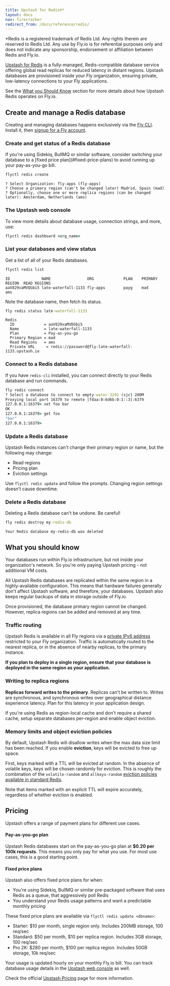 ```yaml
---
title: Upstash for Redis®*
layout: docs
nav: firecracker
redirect_from: /docs/reference/redis/
---
```


<aside class="callout">
  &#42;Redis is a registered trademark of Redis Ltd. Any rights therein are reserved to Redis Ltd. Any use by Fly.io is for referential purposes only and does not indicate any sponsorship, endorsement or affiliation between Redis and Fly.io.
</aside>

[Upstash for Redis](https://docs.upstash.com/redis) is a fully-managed, Redis-compatible database service offering global read replicas for reduced latency in distant regions. Upstash databases are provisioned inside your Fly organization, ensuring private, low-latency connections to your Fly applications.

See the [What you Should Know](#what-you-should-know) section for more details about how Upstash Redis operates on Fly.io.

## Create and manage a Redis database

Creating and managing databases happens exclusively via the [Fly CLI](/docs/flyctl/install/). Install it, then [signup for a Fly account](/docs/getting-started/sign-up-sign-in/).

### Create and get status of a Redis database

<aside class="callout">
  If you're using Sidekiq, BullMQ or similar software, consider switching your database to a [fixed price plan](#fixed-price-plans) to avoid running up your pay-as-you-go bill.
</aside>

```cmd
flyctl redis create
```
```output
? Select Organization: fly-apps (fly-apps)
? Choose a primary region (can't be changed later) Madrid, Spain (mad)
? Optionally, choose one or more replica regions (can be changed later): Amsterdam, Netherlands (ams)
```

### The Upstash web console

To view more details about database usage, connection strings, and more, use:

```cmd
flyctl redis dashboard <org_name>
```

### List your databases and view status
Get a list of all of your Redis databases.

```cmd
flyctl redis list
```
```output
ID             	NAME               	ORG          	PLAN	PRIMARY REGION	READ REGIONS
aaV829vaMVQGbi5	late-waterfall-1133	fly-apps     	payg	mad           	ams
```

Note the database name, then fetch its status.

```cmd
fly redis status late-waterfall-1133
```
```output
Redis
  ID             = aaV829vaMVDGbi5
  Name           = late-waterfall-1133
  Plan           = Pay-as-you-go
  Primary Region = mad
  Read Regions   = ams
  Private URL     = redis://password@fly-late-waterfall-1133.upstash.io
```

### Connect to a Redis database

If you have `redis-cli` installed, you can connect directly to your Redis database and run commands.

```cmd
fly redis connect
? Select a database to connect to empty-water-3291 (sjc) 200M
Proxying local port 16379 to remote [fdaa:0:6d6b:0:1::3]:6379
127.0.0.1:16379> set foo bar
OK
127.0.0.1:16379> get foo
"bar"
127.0.0.1:16379>
```

### Update a Redis database

Upstash Redis instances can't change their primary region or name, but the following may change:

* Read regions
* Pricing plan
* Eviction settings

Use `flyctl redis update` and follow the prompts. Changing region settings doesn't cause downtime.

### Delete a Redis database

Deleting a Redis database can't be undone. Be careful!

```cmd
fly redis destroy my-redis-db
```
```output
Your Redis database my-redis-db was deleted
```

## What you should know

Your databases run within Fly.io infrastructure, but not inside your organization's network. So you're only paying Upstash pricing - not additional VM costs.

All Upstash Redis databases are replicated within the same region in a highly-available configuration. This means that hardware failures generally don't affect Upstash software, and therefore, your databases. Upstash also keeps regular backups of data in storage outside of Fly.io.

Once provisioned, the database primary region cannot be changed. However, replica regions can be added and removed at any time.

### Traffic routing

Upstash Redis is available in all Fly regions via a [private IPv6 address](/docs/networking/flycast/) restricted to your Fly organization. Traffic is automatically routed to the nearest replica, or in the absence of nearby replicas, to the primary instance.

**If you plan to deploy in a single region, ensure that your database is deployed in the same region as your application.**

### Writing to replica regions

**Replicas forward writes to the primary**. Replicas can't be written to. Writes are synchronous, and synchronous writes over geographical distance experience latency. Plan for this latency in your application design.

If you're using Redis as region-local cache and don't require a shared cache, setup separate databases per-region and enable object eviction.

### Memory limits and object eviction policies

By default, Upstash Redis will disallow writes when the max data size limit has been reached. If you enable **eviction**, keys will be evicted to free up space.

First, keys marked with a TTL will be evicted at random. In the absence of volatile keys, keys will be chosen randomly for eviction. This is roughly the combination of the `volatile-random` and `allkeys-random` [eviction policies available in standard Redis](https://redis.io/docs/manual/eviction/).

Note that items marked with an explicit TTL will expire accurately, regardless of whether eviction is enabled.

## Pricing

Upstash offers a range of payment plans for different use cases.

#### Pay-as-you-go plan

Upstash Redis databases start on the pay-as-you-go plan at **$0.20 per 100k requests**. This means you only pay for what you use. For most use cases, this is a good starting point.

#### Fixed price plans

Upstash also offers fixed price plans for when:

* You're using Sidekiq, BullMQ or similar pre-packaged software that uses Redis as a queue, that aggressively poll Redis
* You understand your Redis usage patterns and want a predictable monthly pricing

These fixed price plans are available via `flyctl redis update <dbname>`:

* Starter: $10 per month, single region only. Includes 200MB storage, 100 req/sec
* Standard: $50 per month, $10 per replica region. Includes 3GB storage, 100 req/sec
* Pro 2K: $280 per month, $100 per replica region. Includes 50GB storage, 10k req/sec

Your usage is updated hourly on your monthly Fly.io bill. You can track database usage details in the [Upstash web console](#the-upstash-web-console) as well.


Check the official [Upstash Pricing](https://upstash.com/pricing) page for more information.
